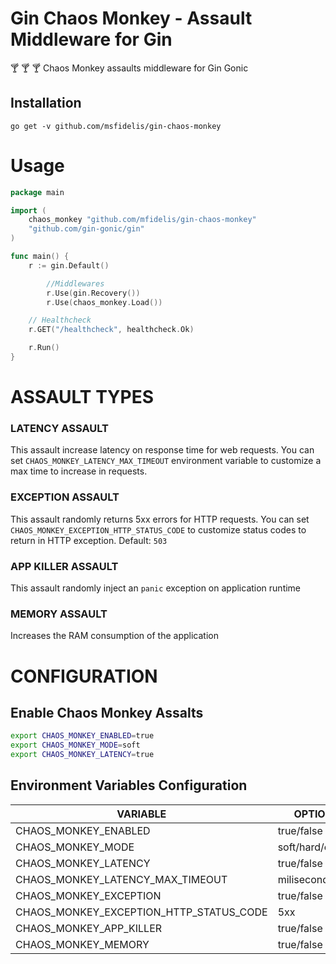 # Gin Chaos Monkey - Assault Middleware for Gin 

:cocktail: :cocktail: :cocktail: Chaos Monkey assaults middleware for Gin Gonic 

## Installation 

```
go get -v github.com/msfidelis/gin-chaos-monkey
```


# Usage 

```go
package main

import (
	chaos_monkey "github.com/mfidelis/gin-chaos-monkey"
	"github.com/gin-gonic/gin"
)

func main() {
	r := gin.Default()

        //Middlewares
        r.Use(gin.Recovery())
        r.Use(chaos_monkey.Load())

	// Healthcheck
	r.GET("/healthcheck", healthcheck.Ok)    

	r.Run()
}
```
# ASSAULT TYPES


### LATENCY ASSAULT 

This assault increase latency on response time for web requests. You can set `CHAOS_MONKEY_LATENCY_MAX_TIMEOUT` environment variable to customize a max time to increase in requests. 


### EXCEPTION ASSAULT

This assault randomly returns 5xx errors for HTTP requests. You can set `CHAOS_MONKEY_EXCEPTION_HTTP_STATUS_CODE` to customize status codes to return in HTTP exception. Default: `503`


### APP KILLER ASSAULT

This assault randomly inject an `panic` exception on application runtime

### MEMORY ASSAULT 

Increases the RAM consumption of the application



# CONFIGURATION 

## Enable Chaos Monkey Assalts

```bash
export CHAOS_MONKEY_ENABLED=true
export CHAOS_MONKEY_MODE=soft
export CHAOS_MONKEY_LATENCY=true
```

## Environment Variables Configuration 

| VARIABLE                                  | OPTIONS               | DEFAULT   | 
| ----------------------------------------- | ------------------    | --------- |
| CHAOS_MONKEY_ENABLED                      | true/false            | false     |
| CHAOS_MONKEY_MODE                         | soft/hard/critical    | soft      |
| CHAOS_MONKEY_LATENCY                      | true/false            | false     |
| CHAOS_MONKEY_LATENCY_MAX_TIMEOUT          | miliseconds           | 1000      |
| CHAOS_MONKEY_EXCEPTION                    | true/false            | false     |
| CHAOS_MONKEY_EXCEPTION_HTTP_STATUS_CODE   | 5xx                   | 503       |
| CHAOS_MONKEY_APP_KILLER                   | true/false            | false     |
| CHAOS_MONKEY_MEMORY                       | true/false            | false     |

